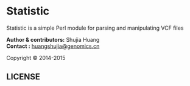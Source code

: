 Statistic
======
Statistic is a simple Perl module for parsing and manipulating VCF files

__Author & contributors:__ Shujia Huang              <br/>
__Contact              :__ huangshujia@genomics.cn   <br/>

Copyright &copy; 2014-2015

LICENSE
--------

